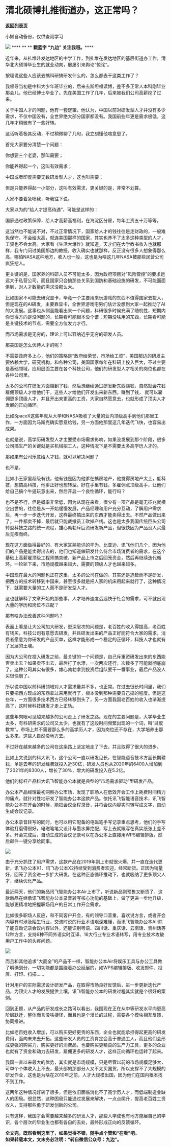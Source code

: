 # 清北硕博扎推街道办，这正常吗？

[**返回列表页**](/gzh/九边)

小懒自动备份，仅供查阅学习

******![](https://mmbiz.qpic.cn/mmbiz_gif/Lvm6UAoJibrP9JEWQRXR3swLXRYlFicicbg2q6gYPiapiaCkPr8GibxibGO0jcDe76cnAUJ3KBkCmyTIZBueDAOslJ0Zw/640?wx_fmt=gif)******
**** ** ** **戳蓝字 **“九边”** 关注我哦。******

  

近年来，从扎堆赴发达地区的中学工作，到扎堆在发达地区的基层街道办工作，清华北大硕博毕业生的就业动向，屡屡引来舆论“惊诧”。

按理说这些人应该去搞科研搞研发什么的，怎么都去干这类工作了？

我领导当初是中科大少年班毕业的，后来去斯坦福读博，差不多正常人本科刚毕业那会儿，他已经博士毕业了。先在美国工作了几年，后来被我们公司高薪挖了过来。

关于中国人才的问题，他有一套逻辑，他认为，中国以前对研发型人才并没有多少需求，不仅中国没有，全世界绝大部分国家都没有。我国前些年更是需求极低，这几年才稍微有了一些好转。

这话听着极其反动，不过稍微聊了几句，我立刻懂他啥意思了。

首先大家要分清楚一个问题：

你想要三个老婆，那叫需要；

你能养得起一个，这叫有效需求；

中国或者印度需要无数研发型人才，这也叫需要；

但是只能养得起一小部分，这叫有效需求，更关键的是，非常不划算。

大家不要着急喷我，听我往下说。

大家以为的“给人才提高待遇”，可能是这样的：

国家通过政策保障，给人才高薪高福利，在海淀区分房，每年工资五十万等等。

这当然也不能说不对，不过正常情况下，国家给人才的钱往往是走财政的，一般难免保守，不会给太高，就连美国那样的国家，其实也养不了太多这种类型的人才，工资也不会太高。大家看《生活大爆炸》就知道，天才们在大学教书收入也就那样，我专门问过美国那边的教授，收入确实也就那样，反正没有很多人想象得那么高，哪怕NASA这种地方，收入也一般，这也是为啥这几年NASA被那些民营公司疯狂挖人。

更关键的是，国家养的科研人员不可能太多，因为政府项目对“风险管控”的要求远远大于私营公司，而且国家只会搞那些关系到国防和基础设施的研发，不可能面面俱到，对人才数量的需求没那么大。

比如国家不可能去研究显卡，毕竟一个主要用来玩游戏的东西不值得国家去投入，但是现在的AI研发，主要靠显卡，全世界游戏宅男们估计没想到大家一起推动了AI的大发展。这事也从侧面能看出来一个问题，科研很多时候充满了随机性，短期内你觉得方向是没问题的，长期看可能根本没个谱；短期没啥用的东西，长期看可能是关键技术的节点，需要全方位发力才行。

而市场需求是无穷的，理论上可以容纳近乎无穷的研发人员。

那美国是怎么优待人才的呢？

不需要政府多上心，他们的策略是“政府给荣誉，市场给工资”，美国那边的研发主要依赖大学，研究机构，和各种公司，美国国家每年在科研上投入巨大，不过主要是基础领域，应用层面主要在各个科技公司，他们的研发型人才相关的岗位也都在各种公司里。

太多的公司在研发方面赚到了钱，然后想继续通过研发新东西赚钱，自然就会花钱雇佣顶级人才给他们干，这些人才给他们开发出来新东西，赚到了钱，
就可以雇佣更多顶级人才，并且开出来更高的工资，大家自然愿意去，也就形成了顶尖人才发展的正向循环。

比如SpaceX这些年就从大学和NASA吸收了大量的业内顶级高手到他们那里工作，一方面因为马斯克确实愿意给钱，另一方面他那里这几年迭代飞快，也容易出成果。

也就是说，高学历研发型人才主要受市场需求影响，如果没发展到那个阶段，很多公司搞生产的关键就是买机械招工人，这种情况下是不需要太多高学历人才的。

那如果有公司乐意给人才钱，就可以解决问题？

也不是。

比如小王家里超级有钱，他有钱是因为他爹在搞房地产，他觉得房地产太土，低科技，想搞高科技，他爹正好也想转型。好在手里有钱，多雇佣点顶级高手，让他们给自己搞个牛逼玩意出来，然后开启一个良性循环，能行吗？

也不是不行，但是概率非常低，因为从现在来看，很少有一项产品是毫无征兆就横空出世的，往往是从一开始缓慢发展，产品经理和用户充分互动，了解用户需求后，再一步一步迭代开发，这样最终搞出来的东西才能卖得出去。不然产品做出来了，一件都卖不掉，最后就只能裁撤员工砍掉产线。这也是太多我国传统巨头公司转型科技之路的统一流程，雄心勃勃斥巨资研发新产品，但很快因为产品没人买最后无疾而终。

现在这方面做得最好的，有大家耳熟能详的华为、比亚迪、讯飞他们几个，因为他们的产品是能卖得出去的，他们也知道做研发什么符合市场消费者的需求，在这个基础上高薪雇顶级工程师搞突破，新产品上市之后回笼资金，然后再继续迭代循环。一轮轮下来，市场规模越来越大，需要的顶级人才也越来越多。

中国现在最大的问题也正在这里，太多的公司在做的，其实还是追赶而不是研发，把西方的技术转移到中国来，甚至很多就是把人家的机床用起来就行了，这种情况下，就需要大量的工人而不是研发型人才。

这也就解释了文章开始的那些事，人才培养速度远远快于社会的需求，可不就出现大量的学历和岗位不匹配？

那有啥办法改善这种问题吗？

表面上看是让大公司加大研发，更深层次的问题是，老百姓的收入得提高，老百姓有钱买，科技公司有意愿去研发，并且研发出来的产品正好能符合大家的需求，消费者愿意为你研发的产品买单，这样才能形成一个稳定的正循环，科技人才也就有了发展的土壤。

因为大公司在投入研发之前，最关键的一个问题是，自己斥重资研发出来的东西能否卖出去？如果卖不出去，最后打了水漂，一次两次还行，次数多了可能就彻底崩了。这种公司其实有很多，雄心勃勃拿到投资后组队要干一番事业，最后产品没人买很快崩了。

所以说中国以前科研领域对人才需求量并不多，也正常。在过去很长时间里，我们只要把西方现成的东西拿过来用就行了，根本没到那种需要自己搞的程度。但是这些年，一方面很多技术西方已经转移到头了，另一方面我国老百姓的收入也渐渐提高了，这时候科技研发才走上正轨。

这些年肉眼可见越来越多的公司走上了研发之路。现在的主要问题是，大学毕业生太多，有科研需求的公司又太少，也就有了这段时间频繁出现的一个词，叫“过度教育”。市场上并不需要那么多的高学历人才，因为岗位还不存在，大学培养出那么多来，这些人自然没地方去。

不过好在越来越多的公司在这条路上坚定地走了下去，并且取得了很大的进步。

比如上文说到的科大讯飞，这个公司一直以研发见长，在智能语音技术方面长期耕耘，单是去年的研发经费就投入近30亿，研发人员也从2020年的6400人增加到了2021年的8300人，增长了30%，增大的研发投入在5.2亿。

他们的标杆产品科大讯飞智能办公本就是典型的“市场需求驱动”型研发产品。

办公本产品经理最初洞察办公市场，发现了职场人在低效开会工作上耗费时间精力的痛点，就针对性地研发了智能办公本这款产品。依托讯飞智能语音技术，讯飞智能办公本在开会的时候，能把会议全程录音，并将会议内容实时转写成文字，自动生成会议记录。

办公本录音转写的同时，也可以用它配备的电磁笔手写记录重点思考，他们的手写体验打磨得很好，电磁笔笔尖设计与墨水屏绝配，写上去就跟写在真实纸张上差不多。开会完成后，自动生成的会议记录可以在办公本上直接用WPS编辑排版，然后邮件一键分享给同事。

![](https://mmbiz.qpic.cn/mmbiz_jpg/INpibEpTBzYdq0QElOfWf56dkKr7Wn4ETS1bawiaVoCCTp8YOCWLVCckQQTUD4GxdoLBwSV26LsesqunrqGmRjsA/640?wx_fmt=jpeg)

  

由于充分抓住了用户需求，这款产品在2019年刚上市就很火爆，并一直在迭代更新，讯飞办公本X1、讯飞办公本X2持续受到消费者欢迎，经常断货。正因为销量好，回笼了资金进一步扩大研发，在这种正态循环推动下，也就吸纳了更多顶尖人才，继续优化产品。

最近两天，他们的新品讯飞智能办公本Air上市了，听说新品刚预售又断货了，这款新品在继承讯飞智能办公本录音转写核心功能的基础上，做了更进一步地升级，能够更精准地把握职场用户的日常工作开会需求。

比如很多职场人反应，和不同客户开会，有的领导口音重，喜欢说方言，或者开会内容有时涉及陌生行业，交流时说的行业术语艰深难懂，而讯飞智能办公本Air除了能自动记录会议内容以外，还能识别粤语、四川话、重庆话、云南话、贵州话等12种方言，支持6种不同外语实时互译、16大行业专业术语转写，用专业技术攻破用户工作中的头疼问题。

![](https://mmbiz.qpic.cn/mmbiz_jpg/INpibEpTBzYdq0QElOfWf56dkKr7Wn4ETT0OhvuYvfj7wsuCa6wUzq8u3YibuXFXo2CKNPVwHJwqdqCZOmog7x4Q/640?wx_fmt=jpeg)

  

而且和其他追求“大而全”的产品不一样，智能办公本Air将娱乐工具与办公工具做了明确划分，一切功能都是围绕着办公延展的，如WPS编辑排版、收发邮件、投屏、打印、扫描……

针对用户的实际需求设计研发产品，在取得市场良好反馈后，进一步更新迭代产品，为顶尖人才的发展提供土壤，讯飞智能办公本的研发过程其实就是个很好的案例。

回到正题，从产品的研发成长之路可以看出，我国现在正在从中等研发水平向更高阶层跃迁，整体而言没啥捷径，而且也是个漫长的过程，需要各个模块相互反馈，协同推进。

比如老百姓收入增加，可以购买更好更贵的东西，企业也就能承担得起更高的研发费用，面向未来去开拓。这些研发人员的工资肯定会高于普通工人，而且他们会形成更强的购买力，购买更好的消费品，也要购买更精良的生产力工具，更多的企业也就有了资金和动力去研发，雇佣更多的研发人才，这样正向循环也运转了起来。

我国一直以来最大的优势，其实就是市场规模，只是尽管以前的市场规模足够大，可单个个体收入上不去，最头部的那部分人又不太买国货，所以支撑不了大规模的研发作业，这也是为啥在2010年之前，人才大规模出国，因为他们在国内根本找不到工作。

这两年这种情况好转了很多，但是依旧面临消化不了高学历人才，而低端制造业缺人的困局。很显然，这种困局只能通过发展来解决，一点点爬升，提高老百姓工资收入，支持那些勇于研发创新的公司。

只有这样，我国才会需要越来越多的研发人才，那些人学成也有地方施展自己的学识，各个层次的毕业生也都有各自的去处，最终形成正向的反馈循环。

  

 **全文完，既然看到这里了，如果觉得不错，随手点个赞和“在看”吧。**  
 **如果转载本文，文末务必注明：“转自微信公众号：九边”。**

